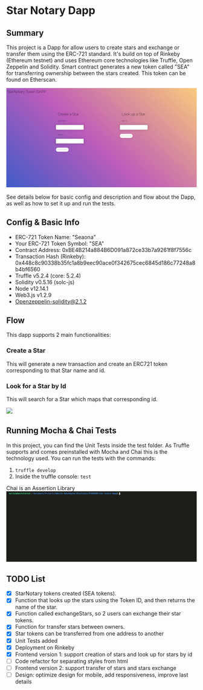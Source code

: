 
# Star Notary Dapp
## Summary
This project is a Dapp for allow users to create stars and exchange or transfer them using the ERC-721 standard. It's build on top of Rinkeby (Ethereum testnet) and uses Ethereum core technologies like Truffle, Open Zeppelin and Solidity.
Smart contract generates a new token called "SEA" for transferring ownership between the stars created. This token can be found on Etherscan.

![](assets/star-notary-dapp.png)

See details below for basic config and description and flow about the Dapp, as well as how to set it up and run the tests.

## Config & Basic Info
- ERC-721 Token Name: "Seaona"
- Your ERC-721 Token Symbol: "SEA"
- Contract Address: 0xBE4B214a884B6D091a872ce33b7a9261f8f7556c
- Transaction Hash (Rinkeby): 0x448c8c90338b35fc1a8b9eec90ace0f342675cec6845d186c77248a8b4bf6560
- Truffle v5.2.4 (core: 5.2.4)
- Solidity v0.5.16 (solc-js)
- Node v12.14.1
- Web3.js v1.2.9 
- Openzeppelin-solidity@2.1.2

## Flow
This dapp supports 2 main functionalities:
 ### Create a Star
 This will generate a new transaction and create an ERC721 token corresponding to that Star name and id.

 ### Look for a Star by Id
 This will search for a Star which maps that corresponding id.

![](assets/complete-dapp-flow.gif)


## Running Mocha & Chai Tests
In this project, you can find the Unit Tests inside the test folder. 
As Truffle supports and comes preinstalled with Mocha and Chai this is the technology used.
You can run the tests with the commands:
1. ``truffle develop``
2. Inside the truffle console: ``test``


Chai is an Assertion Library
![](assets/tests.gif)

## TODO List
- [x] StarNotary tokens created (SEA tokens).
- [x] Function that looks up the stars using the Token ID, and then returns the name of the star.
- [x] Function called exchangeStars, so 2 users can exchange their star tokens.
- [x] Function for transfer stars between owners.
- [x] Star tokens can be transferred from one address to another
- [x] Unit Tests added
- [x] Deployment on Rinkeby
- [x] Frontend version 1: support creation of stars and look up for stars by id
- [ ] Code refactor for separating styles from html
- [ ] Frontend version 2: support transfer of stars and stars exchange
- [ ] Design: optimize design for mobile, add responsiveness, improve last details
